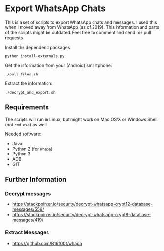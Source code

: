 # Export WhatsApp Chats

This is a set of scripts to export WhatsApp chats and messages. I used this when I moved away from WhatsApp (as of 2019). This information and parts of the scripts might be outdated. Feel free to comment and send me pull requests.

Install the dependend packages:

```shell
python install-externals.py
```

Get the information from your (Android) smartphone:

```shell
./pull_files.sh
```

Extract the information:

```shell
./decrypt_and_export.sh
```

## Requirements

The scripts will run in Linux, but might work on Mac OS/X or Windows Shell (not `cmd.exe`) as well.

Needed software:

* Java
* Python 2 (for `Whapa`)
* Python 3
* ADB
* GIT

## Further Information

### Decrypt messages

* <https://stackpointer.io/security/decrypt-whatsapp-crypt12-database-messages/559/>
* <https://stackpointer.io/security/decrypt-whatsapp-crypt8-database-messages/419/>

### Extract Messages

* https://github.com/B16f00t/whapa
